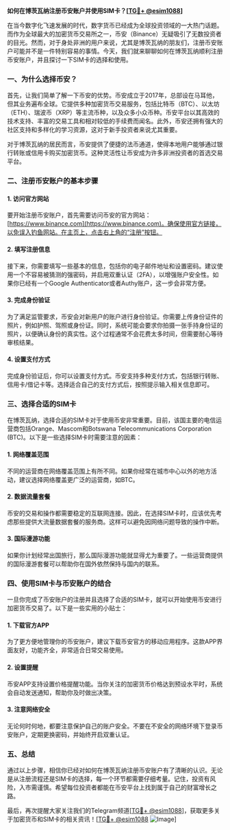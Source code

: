 **如何在博茨瓦纳注册币安账户并使用SIM卡？[[TG💪+ @esim1088](https://t.me/s/esim1088)]**

在当今数字化飞速发展的时代，数字货币已经成为全球投资领域的一大热门话题。而作为全球最大的加密货币交易所之一，币安（Binance）无疑吸引了无数投资者的目光。然而，对于身处非洲的用户来说，尤其是博茨瓦纳的朋友们，注册币安账户可能并不是一件特别容易的事情。今天，我们就来聊聊如何在博茨瓦纳顺利注册币安账户，并且探讨一下SIM卡的选择和使用。

### 一、为什么选择币安？

首先，让我们简单了解一下币安的优势。币安成立于2017年，总部设在马耳他，但其业务遍布全球。它提供多种加密货币交易服务，包括比特币（BTC）、以太坊（ETH）、瑞波币（XRP）等主流币种，以及众多小众币种。币安平台以其高效的技术支持、丰富的交易工具和相对较低的手续费而闻名。此外，币安还拥有强大的社区支持和多样化的学习资源，这对于新手投资者来说尤其重要。

对于博茨瓦纳的居民而言，币安提供了便捷的法币通道，使得本地用户能够通过银行转账或信用卡购买加密货币。这种灵活性让币安成为许多非洲投资者的首选交易平台。

### 二、注册币安账户的基本步骤

#### 1. 访问官方网站

要开始注册币安账户，首先需要访问币安的官方网站：[https://www.binance.com](https://www.binance.com)。确保使用官方链接，以免误入钓鱼网站。在主页上，点击右上角的“注册”按钮。

#### 2. 填写注册信息

接下来，你需要填写一些基本的信息，包括你的电子邮件地址和设置密码。建议使用一个不容易被猜测的强密码，并启用双重认证（2FA），以增强账户安全性。如果你已经有一个Google Authenticator或者Authy账户，这一步会非常方便。

#### 3. 完成身份验证

为了满足监管要求，币安会对新用户的账户进行身份验证。你需要上传身份证件的照片，例如护照、驾照或身份证。同时，系统可能会要求你拍摄一张手持身份证的照片，以便确认身份的真实性。这个过程通常不会花费太多时间，但需要耐心等待审核结果。

#### 4. 设置支付方式

完成身份验证后，你可以设置支付方式。币安支持多种支付方式，包括银行转账、信用卡/借记卡等。选择适合自己的支付方式后，按照提示输入相关信息即可。

### 三、选择合适的SIM卡

在博茨瓦纳，选择合适的SIM卡对于使用币安非常重要。目前，该国主要的电信运营商包括Orange、Mascom和Botswana Telecommunications Corporation (BTC)。以下是一些选择SIM卡时需要注意的因素：

#### 1. 网络覆盖范围

不同的运营商在网络覆盖范围上有所不同。如果你经常在城市中心以外的地方活动，建议选择网络覆盖更广泛的运营商，如BTC。

#### 2. 数据流量套餐

币安的交易和操作都需要稳定的互联网连接。因此，在选择SIM卡时，应该优先考虑那些提供大流量数据套餐的服务商。这样可以避免因网络问题导致的操作中断。

#### 3. 国际漫游功能

如果你计划经常出国旅行，那么国际漫游功能就显得尤为重要了。一些运营商提供的国际漫游套餐可以帮助你在国外依然保持与国内的联系。

### 四、使用SIM卡与币安账户的结合

一旦你完成了币安账户的注册并且选择了合适的SIM卡，就可以开始使用币安进行加密货币交易了。以下是一些实用的小贴士：

#### 1. 下载官方APP

为了更方便地管理你的币安账户，建议下载币安官方的移动应用程序。这款APP界面友好，功能齐全，非常适合日常交易使用。

#### 2. 设置提醒

币安APP支持设置价格提醒功能。当你关注的加密货币价格达到预设水平时，系统会自动发送通知，帮助你及时做出决策。

#### 3. 注意网络安全

无论何时何地，都要注意保护自己的账户安全。不要在不安全的网络环境下登录币安账户，定期更换密码，并始终开启双重认证。

### 五、总结

通过以上步骤，相信你已经对如何在博茨瓦纳注册币安账户有了清晰的认识。无论是从注册流程还是SIM卡的选择，每一个环节都需要仔细考量。记住，投资有风险，入市需谨慎。希望每位投资者都能在币安平台上找到属于自己的财富增长之路。

最后，再次提醒大家关注我们的Telegram频道[[TG💪+ @esim1088](https://t.me/s/esim1088)]，获取更多关于加密货币和SIM卡的相关资讯！[[TG💪+ @esim1088](https://t.me/s/esim1088) ![Image](https://i.postimg.cc/4NQfJmqS/Snipaste-2025-05-13-00-14-12.png)]